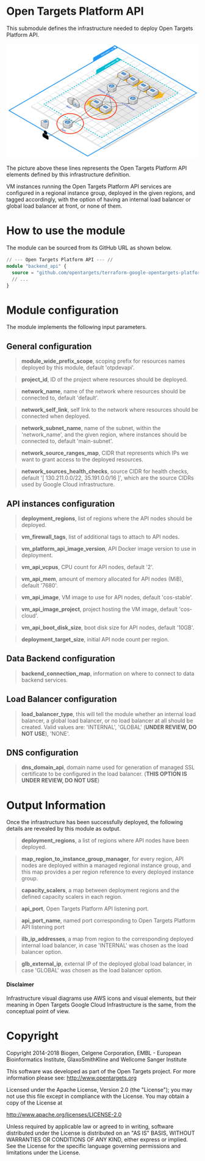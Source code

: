# Open Targets Platform API
This submodule defines the infrastructure needed to deploy Open Targets Platform API.

![Open Targets Platform API, Deployment Unit](../../docs/img/open_targets_platform_api.png "Open Targets Platform API, Deployment Unit")

The picture above these lines represents the Open Targets Platform API elements defined by this infrastructure definition.

VM instances running the Open Targets Platform API services are configured in a regional instance group, deployed in the given regions, and tagged accordingly, with the option of having an internal load balancer or global load balancer at front, or none of them.

# How to use the module
The module can be sourced from its GitHub URL as shown below.
```terraform
// --- Open Targets Platform API --- //
module "backend_api" {
  source = "github.com/opentargets/terraform-google-opentargets-platform//modules/api"
  // ...
}
```

# Module configuration
The module implements the following input parameters.

## General configuration
>**module_wide_prefix_scope**, scoping prefix for resources names deployed by this module, default 'otpdevapi'.

>**project_id**, ID of the project where resources should be deployed.

>**network_name**, name of the network where resources should be connected to, default 'default'.

>**network_self_link**, self link to the network where resources should be connected when deployed.

>**network_subnet_name**, name of the subnet, within the 'network_name', and the given region, where instances should be connected to, default 'main-subnet'.

>**network_source_ranges_map**, CIDR that represents which IPs we want to grant access to the deployed resources.

>**network_sources_health_checks**, source CIDR for health checks, default '[ 130.211.0.0/22, 35.191.0.0/16 ]', which are the source CIDRs used by Google Cloud infrastructure.

## API instances configuration
>**deployment_regions**, list of regions where the API nodes should be deployed.

>**vm_firewall_tags**, list of additional tags to attach to API nodes.

>**vm_platform_api_image_version**, API Docker image version to use in deployment.

>**vm_api_vcpus**, CPU count for API nodes, default '2'.

>**vm_api_mem**, amount of memory allocated for API nodes (MiB), default '7680'.

>**vm_api_image**, VM image to use for API nodes, default 'cos-stable'.

>**vm_api_image_project**, project hosting the VM image, default 'cos-cloud'.

>**vm_api_boot_disk_size**, boot disk size for API nodes, default '10GB'.

>**deployment_target_size**, initial API node count per region.


## Data Backend configuration
>**backend_connection_map**, information on where to connect to data backend services.


## Load Balancer configuration
>**load_balancer_type**, this will tell the module whether an internal load balancer, a global load balancer, or no load balancer at all should be created. Valid values are: 'INTERNAL', 'GLOBAL' (**UNDER REVIEW, DO NOT USE**), 'NONE'.

## DNS configuration
>**dns_domain_api**, domain name used for generation of managed SSL certificate to be configured in the load balancer. (**THIS OPTION IS UNDER REVIEW, DO NOT USE**)

# Output Information
Once the infrastructure has been successfully deployed, the following details are revealed by this module as output.

>**deployment_regions**, a list of regions where API nodes have been deployed.

>**map_region_to_instance_group_manager**, for every region, API nodes are deployed within a managed regional instance group, and this map provides a per region reference to every deployed instance group.

>**capacity_scalers**, a map between deployment regions and the defined capacity scalers in each region.

>**api_port**, Open Targets Platform API listening port.

>**api_port_name**, named port corresponding to Open Targets Platform API listening port

>**ilb_ip_addresses**, a map from region to the corresponding deployed internal load balancer, in case 'INTERNAL' was chosen as the load balancer option.

>**glb_external_ip**, external IP of the deployed global load balancer, in case 'GLOBAL' was chosen as the load balancer option.

#### Disclaimer
Infrastructure visual diagrams use AWS icons and visual elements, but their meaning in Open Targets Google Cloud Infrastructure is the same, from the conceptual point of view.

# Copyright
Copyright 2014-2018 Biogen, Celgene Corporation, EMBL - European Bioinformatics Institute, GlaxoSmithKline and Wellcome Sanger Institute

This software was developed as part of the Open Targets project. For more information please see: http://www.opentargets.org

Licensed under the Apache License, Version 2.0 (the "License");
you may not use this file except in compliance with the License.
You may obtain a copy of the License at

   http://www.apache.org/licenses/LICENSE-2.0

Unless required by applicable law or agreed to in writing, software
distributed under the License is distributed on an "AS IS" BASIS,
WITHOUT WARRANTIES OR CONDITIONS OF ANY KIND, either express or implied.
See the License for the specific language governing permissions and
limitations under the License.